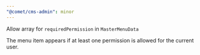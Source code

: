 ```yaml
---
"@comet/cms-admin": minor
---
```


Allow array for `requiredPermission` in `MasterMenuData`

The menu item appears if at least one permission is allowed for the current user.
